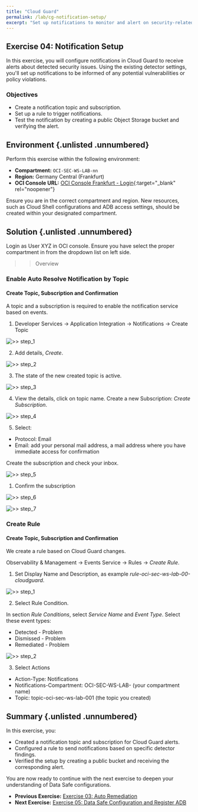 ```yaml
---
title: "Cloud Guard"
permalink: /lab/cg-notification-setup/
excerpt: "Set up notifications to monitor and alert on security-related events."
---
```

<!-- markdownlint-disable MD013 -->
<!-- markdownlint-disable MD024 -->
<!-- markdownlint-disable MD029 -->
<!-- markdownlint-disable MD033 -->

## Exercise 04: Notification Setup

In this exercise, you will configure notifications in Cloud Guard to receive
alerts about detected security issues. Using the existing detector settings,
you'll set up notifications to be informed of any potential vulnerabilities or
policy violations.

### Objectives

- Create a notification topic and subscription.
- Set up a rule to trigger notifications.
- Test the notification by creating a public Object Storage bucket and verifying
  the alert.

## Environment {.unlisted .unnumbered}

Perform this exercise within the following environment:

- **Compartment:** `OCI-SEC-WS-LAB-nn`
- **Region:** Germany Central (Frankfurt)
- **OCI Console URL:** [OCI Console Frankfurt - Login](https://console.eu-frankfurt-1.oraclecloud.com){:target="_blank" rel="noopener"}

Ensure you are in the correct compartment and region. New resources, such as
Cloud Shell configurations and ADB access settings, should be created within
your designated compartment.

## Solution {.unlisted .unnumbered}

Login as User XYZ in OCI console. Ensure you have select the proper compartment
in from the dropdown list on left side.

>> Overview

### Enable Auto Resolve Notification by Topic

#### Create Topic, Subscription and Confirmation

A topic and a subscription is required to enable the notification service based
on events.

1. Developer Services -> Application Integration -> Notifications -> Create Topic

![>> step_1](../../images/screenshot-cloud-guard-notifications_1.jpg)

2. Add details, _Create_.

![>> step_2](../../images/screenshot-cloud-guard-notifications_2.jpg)

3. The state of the new created topic is active.

![>> step_3](../../images/screenshot-cloud-guard-notifications_3.jpg)

4. View the details, click on topic name. Create a new Subscription: _Create Subscription_.

![>> step_4](../../images/screenshot-cloud-guard-notifications_4.jpg)

5. Select:

- Protocol: Email
- Email: add your personal mail address, a mail address where you have immediate
  access for confirmation

Create the subscription and check your inbox.

![>> step_5](../../images/screenshot-cloud-guard-notifications_5.jpg)

1. Confirm the subscription

![>> step_6](../../images/screenshot-cloud-guard-notifications_6.jpg)

![>> step_7](../../images/screenshot-cloud-guard-notifications_7.jpg)

### Create Rule

#### Create Topic, Subscription and Confirmation

We create a rule based on Cloud Guard changes.

Observability & Management -> Events Service -> Rules -> _Create Rule_.

1. Set Display Name and Description, as example _rule-oci-sec-ws-lab-00-cloudguard_.

![>> step_1](../../images/screenshot-cloud-guard-rule_1.jpg)

2. Select Rule Condition.

In section _Rule Conditions_, select _Service Name_ and _Event Type_. Select
these event types:

- Detected - Problem
- Dismissed - Problem
- Remediated - Problem

![>> step_2](../../images/screenshot-cloud-guard-rule_2.jpg)

3. Select Actions

- Action-Type: Notifications
- Notifications-Compartment: OCI-SEC-WS-LAB-<nn> (your compartment name)
- Topic: topic-oci-sec-ws-lab-001 (the topic you created)

## Summary {.unlisted .unnumbered}

In this exercise, you:

- Created a notification topic and subscription for Cloud Guard alerts.
- Configured a rule to send notifications based on specific detector findings.
- Verified the setup by creating a public bucket and receiving the corresponding
  alert.

You are now ready to continue with the next exercise to deepen your understanding
of Data Safe configurations.

- **Previous Exercise:** [Exercise 03: Auto Remediation](#exercise-03-auto-remediation)
- **Next Exercise:** [Exercise 05: Data Safe Configuration and Register ADB](#exercise-05-configuration-and-register-adb)
